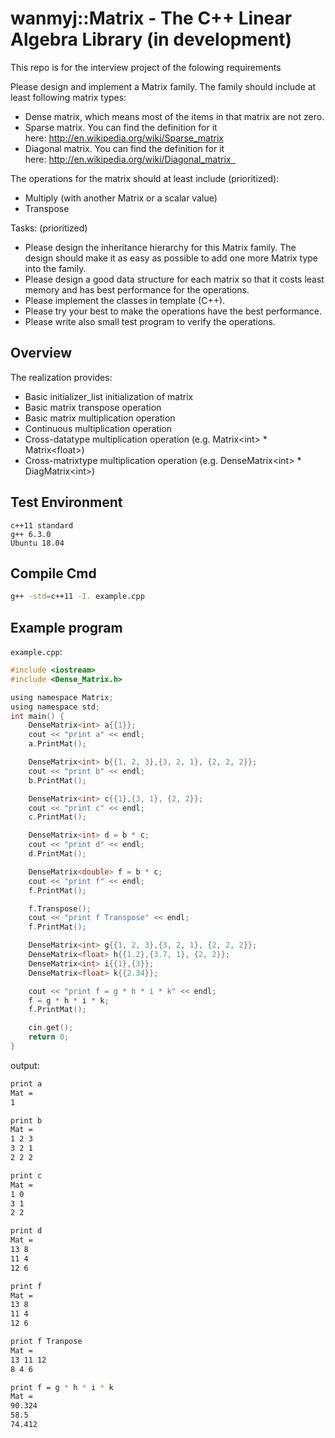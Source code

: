 # wanmyj::Matrix - The C++ Linear Algebra Library (in development) #

This repo is for the interview project of the folowing requirements

Please design and implement a Matrix family. The family should include at least following matrix types:
- Dense matrix, which means most of the items in that matrix are not zero.
- Sparse matrix. You can find the definition for it here: http://en.wikipedia.org/wiki/Sparse_matrix
- Diagonal matrix. You can find the definition for it here: http://en.wikipedia.org/wiki/Diagonal_matrix  
 

The operations for the matrix should at least include (prioritized):
- Multiply (with another Matrix or a scalar value)
- Transpose
 

Tasks: (prioritized)
- Please design the inheritance hierarchy for this Matrix family. The design should make it as easy as possible to add one more Matrix type into the family.
- Please design a good data structure for each matrix so that it costs least memory and has best performance for the operations.
- Please implement the classes in template (C++).
- Please try your best to make the operations have the best performance. 
- Please write also small test program to verify the operations.

## Overview

The realization provides:
  + Basic initializer_list initialization of matrix
  + Basic matrix transpose operation
  + Basic matrix multiplication operation
  + Continuous multiplication operation
  + Cross-datatype multiplication operation (e.g. Matrix\<int\> * Matrix\<float\>)
  + Cross-matrixtype multiplication operation (e.g. DenseMatrix\<int\> * DiagMatrix\<int\>)

## Test Environment

    c++11 standard
    g++ 6.3.0
    Ubuntu 18.04
   
## Compile Cmd

```sh
g++ -std=c++11 -I. example.cpp
```

## Example program
`example.cpp`:
```c
#include <iostream>
#include <Dense_Matrix.h>

using namespace Matrix;
using namespace std;
int main() {
    DenseMatrix<int> a{{1}};
    cout << "print a" << endl;
    a.PrintMat();

    DenseMatrix<int> b{{1, 2, 3},{3, 2, 1}, {2, 2, 2}};
    cout << "print b" << endl;
    b.PrintMat();

    DenseMatrix<int> c{{1},{3, 1}, {2, 2}};
    cout << "print c" << endl;
    c.PrintMat();

    DenseMatrix<int> d = b * c;
    cout << "print d" << endl;
    d.PrintMat();

    DenseMatrix<double> f = b * c;
    cout << "print f" << endl;
    f.PrintMat();

    f.Transpose();
    cout << "print f Transpose" << endl;
    f.PrintMat();

    DenseMatrix<int> g{{1, 2, 3},{3, 2, 1}, {2, 2, 2}};
    DenseMatrix<float> h{{1.2},{3.7, 1}, {2, 2}};
    DenseMatrix<int> i{{1},{3}};
    DenseMatrix<float> k{{2.34}};

    cout << "print f = g * h * i * k" << endl;
    f = g * h * i * k;
    f.PrintMat();

    cin.get();
    return 0;
}
```
output:

```sh
print a
Mat = 
1 

print b
Mat = 
1 2 3 
3 2 1 
2 2 2 

print c
Mat = 
1 0 
3 1 
2 2 

print d
Mat = 
13 8 
11 4 
12 6 

print f
Mat = 
13 8 
11 4 
12 6 

print f Tranpose
Mat = 
13 11 12 
8 4 6 

print f = g * h * i * k
Mat = 
90.324 
58.5 
74.412 
```
